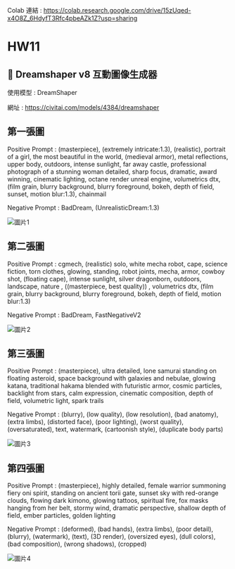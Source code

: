 Colab 連結 : https://colab.research.google.com/drive/15zUqed-x4O8Z_6HdyfT3Rfc4pbeAZk1Z?usp=sharing

# HW11

## 🎨 Dreamshaper v8 互動圖像生成器

使用模型 : DreamShaper

網址 : https://civitai.com/models/4384/dreamshaper


## 第一張圖
Positive Prompt : 
(masterpiece), (extremely intricate:1.3), (realistic), portrait of a girl, the most beautiful in the world, (medieval armor), metal reflections, upper body, outdoors, intense sunlight, far away castle, professional photograph of a stunning woman detailed, sharp focus, dramatic, award winning, cinematic lighting, octane render  unreal engine,  volumetrics dtx, (film grain, blurry background, blurry foreground, bokeh, depth of field, sunset, motion blur:1.3), chainmail

Negative Prompt : 
BadDream, (UnrealisticDream:1.3)

![圖片1](1.jpg)


## 第二張圖
Positive Prompt : 
cgmech, (realistic)
solo, white mecha robot, cape, science fiction, torn clothes, glowing, standing, robot joints, mecha, armor, cowboy shot, (floating cape), intense sunlight, silver dragonborn, outdoors, landscape, nature
, ((masterpiece, best quality))
, volumetrics dtx, (film grain, blurry background, blurry foreground, bokeh, depth of field, motion blur:1.3)

Negative Prompt : 
BadDream, FastNegativeV2

![圖片2](2.jpg)


## 第三張圖
Positive Prompt : 
(masterpiece), ultra detailed, lone samurai standing on floating asteroid, space background with galaxies and nebulae, glowing katana, traditional hakama blended with futuristic armor, cosmic particles, backlight from stars, calm expression, cinematic composition, depth of field, volumetric light, spark trails

Negative Prompt : 
(blurry), (low quality), (low resolution), (bad anatomy), (extra limbs), (distorted face), (poor lighting), (worst quality), (oversaturated), text, watermark, (cartoonish style), (duplicate body parts)

![圖片3](3.jpg)


## 第四張圖
Positive Prompt : 
(masterpiece), highly detailed, female warrior summoning fiery oni spirit, standing on ancient torii gate, sunset sky with red-orange clouds, flowing dark kimono, glowing tattoos, spiritual fire, fox masks hanging from her belt, stormy wind, dramatic perspective, shallow depth of field, ember particles, golden lighting

Negative Prompt : 
(deformed), (bad hands), (extra limbs), (poor detail), (blurry), (watermark), (text), (3D render), (oversized eyes), (dull colors), (bad composition), (wrong shadows), (cropped)

![圖片4](4.jpg)
